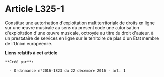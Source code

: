 # Article L325-1

Constitue une autorisation d'exploitation multiterritoriale de droits en ligne sur une œuvre musicale au sens du présent code
une autorisation d'exploitation d'une œuvre musicale, octroyée au titre du droit d'auteur, à un prestataire de services en
ligne sur le territoire de plus d'un Etat membre de l'Union européenne.

**Liens relatifs à cet article**

	**Créé par**:

	  - Ordonnance n°2016-1823 du 22 décembre 2016 - art. 1
